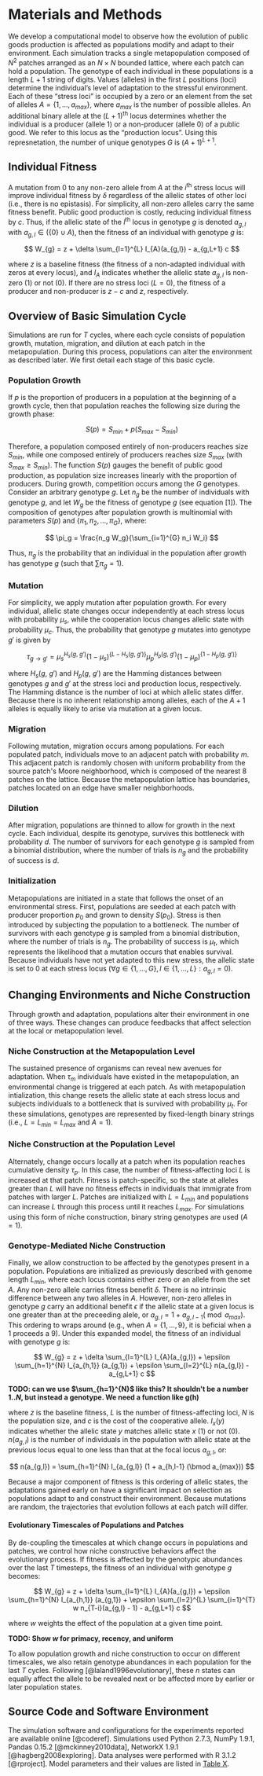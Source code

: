 # Materials and Methods

We develop a computational model to observe how the evolution of public goods production is affected as populations modify and adapt to their environment. Each simulation tracks a single metapopulation composed of $N^2$ patches arranged as an $N \times N$ bounded lattice, where each patch can hold a population. The genotype of each individual in these populations is a length $L+1$ string of digits. Values (alleles) in the first $L$ positions (loci) determine the individual’s level of adaptation to the stressful environment. Each of these “stress loci” is occupied by a zero or an element from the set of alleles $A = \{1, \ldots, a_{max}\}$, where $a_{max}$ is the number of possible alleles. An additional binary allele at the $(L+1)$<sup>th</sup> locus determines whether the individual is a producer (allele $1$) or a non-producer (allele $0$) of a public good. We refer to this locus as the “production locus”. Using this represnetation, the number of unique genotypes $G$ is $(A + 1)^{L + 1}$.


## Individual Fitness
A mutation from $0$ to any non-zero allele from $A$ at the $i$<sup>th</sup> stress locus will improve individual fitness by $\delta$ regardless of the allelic states of other loci (i.e., there is no epistasis). For simplicity, all non-zero alleles carry the same fitness benefit. Public good production is costly, reducing individual fitness by $c$. Thus, if the allelic state of the $l$<sup>th</sup> locus in genotype $g$ is denoted $a_{g,l}$ with $a_{g,l} \in (\{0\} \cup A)$, then the fitness of an individual with genotype $g$ is:

$$
W_{g} = z + \delta \sum_{l=1}^{L} I_{A}(a_{g,l}) - a_{g,L+1} c
$$


where $z$ is a baseline fitness (the fitness of a non-adapted individual with zeros at every locus), and $I_{A}$ indicates whether the allelic state $a_{g,l}$ is non-zero ($1$) or not ($0$). If there are no stress loci ($L=0$), the fitness of a producer and non-producer is $z-c$ and $z$, respectively.


## Overview of Basic Simulation Cycle

Simulations are run for $T$ cycles, where each cycle consists of population growth, mutation, migration, and dilution at each patch in the metapopulation. During this process, populations can alter the environment as described later. We first detail each stage of this basic cycle.


### Population Growth

If $p$ is the proportion of producers in a population at the beginning of a growth cycle, then that population reaches the following size during the growth phase:

$$
S(p) = S_{min} + p (S_{max} - S_{min})
$$

Therefore, a population composed entirely of non-producers reaches size $S_{min}$, while one composed entirely of producers reaches size $S_{max}$ (with $S_{max} \ge S_{min}$). The function $S(p)$ gauges the benefit of public good production, as population size increases linearly with the proportion of producers. During growth, competition occurs among the $G$ genotypes. Consider an arbitrary genotype $g$. Let $n_g$ be the number of individuals with genotype $g$, and let $W_{g}$ be the fitness of genotype $g$ (see equation [1]). The composition of genotypes after population growth is multinomial with parameters $S(p)$ and $\{\pi_1, \pi_2, \ldots, \pi_{G}\}$, where:

$$
\pi_g = \frac{n_g W_g}{\sum_{i=1}^{G} n_i W_i}
$$

Thus, $\pi_g$ is the probability that an individual in the population after growth has genotype $g$ (such that $\sum \pi_g = 1$).


### Mutation

For simplicity, we apply mutation after population growth. For every individual, allelic state changes occur independently at each stress locus with probability $\mu_{s}$, while the cooperation locus changes allelic state with probability $\mu_{c}$. Thus, the probability that genotype $g$ mutates into genotype $g'$ is given by

$$
\tau_{g \rightarrow g'} = \mu_{s}^{H_{s}(g,~g')}(1-\mu_{s})^{\{L-H_{s}(g,~g')\}} \mu_{p}^{H_{p}(g,~g')} (1-\mu_{p})^{\{1-H_{p}(g,~g')\}}
$$

where $H_{s}(g,~g')$ and $H_{p}(g,~g')$ are the Hamming distances between genotypes $g$ and $g'$ at the stress loci and production locus, respectively. The Hamming distance is the number of loci at which allelic states differ. Because there is no inherent relationship among alleles, each of the $A + 1$ alleles is equally likely to arise via mutation at a given locus.


### Migration

Following mutation, migration occurs among populations. For each populated patch, individuals move to an adjacent patch with probability $m$. This adjacent patch is randomly chosen with uniform probability from the source patch's Moore neighborhood, which is composed of the nearest 8 patches on the lattice. Because the metapopulation lattice has boundaries, patches located on an edge have smaller neighborhoods.


### Dilution

After migration, populations are thinned to allow for growth in the next cycle. Each individual, despite its genotype, survives this bottleneck with probability $d$. The number of survivors for each genotype $g$ is sampled from a binomial distribution, where the number of trials is $n_g$ and the probability of success is $d$.


### Initialization

Metapopulations are initiated in a state that follows the onset of an environmental stress. First, populations are seeded at each patch with producer proportion $p_{0}$ and grown to density $S(p_{0})$. Stress is then introduced by subjecting the population to a bottleneck. The number of survivors with each genotype $g$ is sampled from a binomial distribution, where the number of trials is $n_g$. The probability of success is $\mu_{t}$, which represents the likelihood that a mutation occurs that enables survival. Because individuals have not yet adapted to this new stress, the allelic state is set to $0$ at each stress locus ($\forall g \in \{1, \ldots, G\}, l \in \{1, \ldots, L\}: a_{g,l} = 0$).


## Changing Environments and Niche Construction

Through growth and adaptation, populations alter their environment in one of three ways. These changes can produce feedbacks that affect selection at the local or metapopulation level.


### Niche Construction at the Metapopulation Level

The sustained presence of organisms can reveal new avenues for adaptation. When $\tau_{m}$ individuals have existed in the metapopulation, an environmental change is triggered at each patch. As with metapopulation intialization, this change resets the allelic state at each stress locus and subjects individuals to a bottleneck that is survived with probability $\mu_{t}$. For these simulations, genotypes are represented by fixed-length binary strings (i.e., $L = L_{min} = L_{max}$ and $A = 1$).


### Niche Construction at the Population Level

Alternately, change occurs locally at a patch when its population reaches cumulative density $\tau_{p}$. In this case, the number of fitness-affecting loci $L$ is increased at that patch. Fitness is patch-specific, so the state at alleles greater than $L$ will have no fitness effects in individuals that immigrate from patches with larger $L$. Patches are initialized with $L = L_{min}$ and populations can increase $L$ through this process until it reaches $L_{max}$. For simulations using this form of niche construction, binary string genotypes are used ($A = 1$).


### Genotype-Mediated Niche Construction

Finally, we allow construction to be affected by the genotypes present in a population. Populations are initialized as previously described with genome length $L_{min}$, where each locus contains either zero or an allele from the set $A$. Any non-zero allele carries fitness benefit $\delta$. There is no intrinsic difference between any two alleles in $A$. However, non-zero alleles in genotype $g$ carry an additional benefit $\epsilon$ if the allelic state at a given locus is one greater than at the preceeding alele, or $a_{g,l} = 1 + a_{g,l-1} (\bmod a_{max})$. This ordering to wraps around (e.g., when $A = \{1,\ldots,9\}$, it is beficial when a $1$ proceeds a $9$). Under this expanded model, the fitness of an individual with genotype $g$ is:

$$
W_{g} = z + \delta \sum_{l=1}^{L} I_{A}(a_{g,l}) + \epsilon \sum_{h=1}^{N} I_{a_{h,1}} (a_{g,1}) + \epsilon \sum_{l=2}^{L} n(a_{g,l}) - a_{g,L+1} c
$$

**TODO: can we use $\sum_{h=1}^{N}$ like this? It shouldn't be a number $1..N$, but instead a genotype. We need a function like g(h)**

where $z$ is the baseline fitness, $L$ is the number of fitness-affecting loci, $N$ is the population size, and $c$ is the cost of the cooperative allele. $I_{x} (y)$ indicates whether the allelic state $y$ matches allelic state $x$ ($1$) or not ($0$). $n(a_{g,l})$ is the number of individuals in the population with allelic state at the previous locus equal to one less than that at the focal locus $a_{g,l}$, or:

$$
n(a_{g,l}) = \sum_{h=1}^{N} I_{a_{g,l}} (1 + a_{h,l-1} (\bmod a_{max}))
$$

Because a major component of fitness is this ordering of allelic states, the adaptations gained early on have a significant impact on selection as populations adapt to and construct their environment. Because mutations are random, the trajectories that evolution follows at each patch will differ.


#### Evolutionary Timescales of Populations and Patches

By de-coupling the timescales at which change occurs in populations and patches, we control how niche constructive behaviors affect the evolutionary process. If fitness is affected by the genotypic abundances over the last $T$ timesteps, the fitness of an individual with genotype $g$ becomes:

$$
W_{g} = z + \delta \sum_{l=1}^{L} I_{A}(a_{g,l}) + \epsilon \sum_{h=1}^{N} I_{a_{h,1}} (a_{g,1}) + \epsilon \sum_{l=2}^{L} \sum_{i=1}^{T} w n_{T-i}(a_{g,l} - 1) - a_{g,L+1} c
$$

where $w$ weights the effect of the population at a given time point.

**TODO: Show $w$ for primacy, recency, and uniform**



To allow population growth and niche construction to occur on different timescales, we also retain genotype abundances in each population for the last $T$ cycles. Following [@laland1996evolutionary], these $n$ states can equally affect the allele to be revealed next or be affected more by earlier or later population states.





## Source Code and Software Environment

The simulation software and configurations for the experiments reported are available online [@coderef]. Simulations used Python 2.7.3, NumPy 1.9.1, Pandas 0.15.2 [@mckinney2010data], NetworkX 1.9.1 [@hagberg2008exploring]. Data analyses were performed with R 3.1.2 [@rproject]. Model parameters and their values are listed in [Table X](https://github.com/briandconnelly/nicheconstruct/blob/master/paper/table_of_parameters.md).

